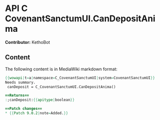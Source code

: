# API C CovenantSanctumUI.CanDepositAnima

**Contributor:** KethoBot

## Content

The following content is in MediaWiki markdown format:

```mediawiki
{{wowapi|t=a|namespace=C_CovenantSanctumUI|system=CovenantSanctumUI}}
Needs summary.
 canDeposit = C_CovenantSanctumUI.CanDepositAnima()

==Returns==
:;canDeposit:{{apitype|boolean}}

==Patch changes==
* {{Patch 9.0.2|note=Added.}}
```